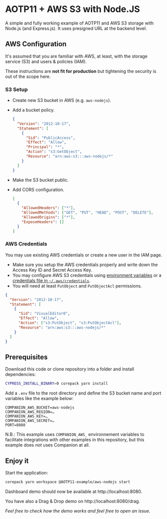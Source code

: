 # AOTP11 + AWS S3 with Node.JS

A simple and fully working example of AOTP11 and AWS S3 storage with Node.js (and
Express.js). It uses presigned URL at the backend level.

## AWS Configuration

It's assumed that you are familiar with AWS, at least, with the storage service
(S3) and users & policies (IAM).

These instructions are **not fit for production** but tightening the security is
out of the scope here.

### S3 Setup

- Create new S3 bucket in AWS (e.g. `aws-nodejs`).
- Add a bucket policy.

  ```json
  {
    "Version": "2012-10-17",
    "Statement": [
      {
        "Sid": "PublicAccess",
        "Effect": "Allow",
        "Principal": "*",
        "Action": "s3:GetObject",
        "Resource": "arn:aws:s3:::aws-nodejs/*"
      }
    ]
  }
  ```

- Make the S3 bucket public.
- Add CORS configuration.

  ```json
  [
    {
      "AllowedHeaders": ["*"],
      "AllowedMethods": ["GET", "PUT", "HEAD", "POST", "DELETE"],
      "AllowedOrigins": ["*"],
      "ExposeHeaders": []
    }
  ]
  ```

### AWS Credentials

You may use existing AWS credentials or create a new user in the IAM page.

- Make sure you setup the AWS credentials properly and write down the Access Key
  ID and Secret Access Key.
- You may configure AWS S3 credentials using
  [environment variables](https://docs.aws.amazon.com/sdk-for-javascript/v3/developer-guide/loading-node-credentials-environment.html)
  or a
  [credentials file in `~/.aws/credentials`](https://docs.aws.amazon.com/sdk-for-javascript/v3/developer-guide/setting-credentials-node.html).
- You will need at least `PutObject` and `PutObjectAcl` permissions.

```json
{
  "Version": "2012-10-17",
  "Statement": [
    {
      "Sid": "VisualEditor0",
      "Effect": "Allow",
      "Action": ["s3:PutObject", "s3:PutObjectAcl"],
      "Resource": "arn:aws:s3:::aws-nodejs/*"
    }
  ]
}
```

## Prerequisites

Download this code or clone repository into a folder and install dependencies:

```sh
CYPRESS_INSTALL_BINARY=0 corepack yarn install
```

Add a `.env` file to the root directory and define the S3 bucket name and port
variables like the example below:

```
COMPANION_AWS_BUCKET=aws-nodejs
COMPANION_AWS_REGION=…
COMPANION_AWS_KEY=…
COMPANION_AWS_SECRET=…
PORT=8080
```

N.B.: This example uses `COMPANION_AWS_` environnement variables to facilitate
integrations with other examples in this repository, but this example does _not_
uses Companion at all.

## Enjoy it

Start the application:

```sh
corepack yarn workspace @AOTP11-example/aws-nodejs start
```

Dashboard demo should now be available at http://localhost:8080.

You have also a Drag & Drop demo on http://localhost:8080/drag.

_Feel free to check how the demo works and feel free to open an issue._
